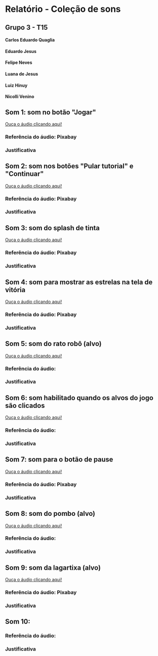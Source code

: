 <h1>Relatório - Coleção de sons</h1>
<h2>Grupo 3 - T15</h2>
<h4>Carlos Eduardo Quaglia</h4>
<h4>Eduardo Jesus</h4>
<h4>Felipe Neves</h4>
<h4>Luana de Jesus</h4>
<h4>Luiz Hinuy</h4>
<h4>Nicolli Venino</h4>

<h2>Som 1: som no botão "Jogar"</h2>
<a href = "https://drive.google.com/file/d/1hQFC5pVdqw617H8M5wLIWrMQGPIt92sz/view?usp=sharing">Ouça o áudio clicando aqui!</a>
<h3>Referência do áudio: Pixabay</h3>
<h3>Justificativa</h3>
<p> </p>

<h2>Som 2: som nos botões "Pular tutorial" e "Continuar"</h2>
<a href = "https://drive.google.com/file/d/1CmhzvZDHqNDnyOqGY8DNLVBAR0uWa_cO/view?usp=sharing">Ouça o áudio clicando aqui!</a>
<h3>Referência do áudio: Pixabay</h3>
<h3>Justificativa</h3>
<p> </p>

<h2>Som 3: som do splash de tinta</h2>
<a href = "https://drive.google.com/file/d/1S7ec3bwp84ikFnf3YJEm72tkypAS9bdb/view?usp=sharing">Ouça o áudio clicando aqui!</a>
<h3>Referência do áudio: Pixabay</h3>
<h3>Justificativa</h3>
<p> </p>


<h2>Som 4: som para mostrar as estrelas na tela de vitória </h2>
<a href = "https://drive.google.com/file/d/1r70VpueBP2AjGqV6dJNRPWkxYdkcudnU/view?usp=sharing">Ouça o áudio clicando aqui!</a>
<h3>Referência do áudio: Pixabay</h3>
<h3>Justificativa</h3>
<p> </p>

<h2>Som 5: som do rato robô (alvo)</h2>
<a href = "https://drive.google.com/file/d/1jG39sa7Sp_wuA251Blk7ZV649-BVRxDw/view?usp=sharing">Ouça o áudio clicando aqui!</a>
<h3>Referência do áudio: </h3>
<h3>Justificativa</h3>
<p> </p>

<h2>Som 6: som habilitado quando os alvos do jogo são clicados</h2>
<a href = "https://drive.google.com/file/d/17g-krBlk81rTzi-duVFOyEfhnxH6XU7U/view?usp=sharing">Ouça o áudio clicando aqui!</a>
<h3>Referência do áudio: </h3>
<h3>Justificativa</h3>
<p> </p>

<h2>Som 7: som para o botão de pause</h2>
<a href = "https://drive.google.com/file/d/1a9IE5oRrw8p2ieAZE3skzfCzye1Pfz_o/view?usp=sharing">Ouça o áudio clicando aqui!</a>
<h3>Referência do áudio: Pixabay</h3>
<h3>Justificativa</h3>
<p> </p>

<h2>Som 8: som do pombo (alvo)</h2>
<a href = "https://drive.google.com/file/d/1zc9hjtwP67aTXE6p84U2f_sS9yQG1Fe5/view?usp=sharing">Ouça o áudio clicando aqui!</a>
<h3>Referência do áudio: </h3>
<h3>Justificativa</h3>
<p> </p>

<h2>Som 9: som da lagartixa (alvo)</h2>
<a href = "https://drive.google.com/file/d/1voUqdXlqM8OblkZLPvJhVY2d1bxRQalx/view?usp=sharing">Ouça o áudio clicando aqui!</a>
<h3>Referência do áudio: Pixabay </h3>
<h3>Justificativa</h3>
<p> </p>

<h2>Som 10: </h2>
<h3>Referência do áudio: </h3>
<h3>Justificativa</h3>
<p> </p>
